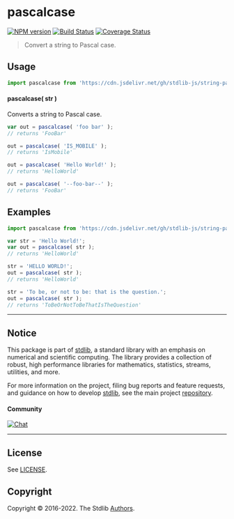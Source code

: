 <!--

@license Apache-2.0

Copyright (c) 2021 The Stdlib Authors.

Licensed under the Apache License, Version 2.0 (the "License");
you may not use this file except in compliance with the License.
You may obtain a copy of the License at

   http://www.apache.org/licenses/LICENSE-2.0

Unless required by applicable law or agreed to in writing, software
distributed under the License is distributed on an "AS IS" BASIS,
WITHOUT WARRANTIES OR CONDITIONS OF ANY KIND, either express or implied.
See the License for the specific language governing permissions and
limitations under the License.

-->

# pascalcase

[![NPM version][npm-image]][npm-url] [![Build Status][test-image]][test-url] [![Coverage Status][coverage-image]][coverage-url] <!-- [![dependencies][dependencies-image]][dependencies-url] -->

> Convert a string to Pascal case.

<!-- Package usage documentation. -->



<section class="usage">

## Usage

```javascript
import pascalcase from 'https://cdn.jsdelivr.net/gh/stdlib-js/string-pascalcase@deno/mod.js';
```

#### pascalcase( str )

Converts a string to Pascal case.

```javascript
var out = pascalcase( 'foo bar' );
// returns 'FooBar'

out = pascalcase( 'IS_MOBILE' );
// returns 'IsMobile'

out = pascalcase( 'Hello World!' );
// returns 'HelloWorld'

out = pascalcase( '--foo-bar--' );
// returns 'FooBar'
```

</section>

<!-- /.usage -->

<!-- Package usage examples. -->

<section class="examples">

## Examples

```javascript
import pascalcase from 'https://cdn.jsdelivr.net/gh/stdlib-js/string-pascalcase@deno/mod.js';

var str = 'Hello World!';
var out = pascalcase( str );
// returns 'HelloWorld'

str = 'HELLO WORLD!';
out = pascalcase( str );
// returns 'HelloWorld'

str = 'To be, or not to be: that is the question.';
out = pascalcase( str );
// returns 'ToBeOrNotToBeThatIsTheQuestion'
```

</section>

<!-- /.examples -->



<!-- Section for related `stdlib` packages. Do not manually edit this section, as it is automatically populated. -->

<section class="related">

</section>

<!-- /.related -->

<!-- Section for all links. Make sure to keep an empty line after the `section` element and another before the `/section` close. -->


<section class="main-repo" >

* * *

## Notice

This package is part of [stdlib][stdlib], a standard library with an emphasis on numerical and scientific computing. The library provides a collection of robust, high performance libraries for mathematics, statistics, streams, utilities, and more.

For more information on the project, filing bug reports and feature requests, and guidance on how to develop [stdlib][stdlib], see the main project [repository][stdlib].

#### Community

[![Chat][chat-image]][chat-url]

---

## License

See [LICENSE][stdlib-license].


## Copyright

Copyright &copy; 2016-2022. The Stdlib [Authors][stdlib-authors].

</section>

<!-- /.stdlib -->

<!-- Section for all links. Make sure to keep an empty line after the `section` element and another before the `/section` close. -->

<section class="links">

[npm-image]: http://img.shields.io/npm/v/@stdlib/string-pascalcase.svg
[npm-url]: https://npmjs.org/package/@stdlib/string-pascalcase

[test-image]: https://github.com/stdlib-js/string-pascalcase/actions/workflows/test.yml/badge.svg?branch=v0.0.2
[test-url]: https://github.com/stdlib-js/string-pascalcase/actions/workflows/test.yml?query=branch:v0.0.2

[coverage-image]: https://img.shields.io/codecov/c/github/stdlib-js/string-pascalcase/main.svg
[coverage-url]: https://codecov.io/github/stdlib-js/string-pascalcase?branch=main

<!--

[dependencies-image]: https://img.shields.io/david/stdlib-js/string-pascalcase.svg
[dependencies-url]: https://david-dm.org/stdlib-js/string-pascalcase/main

-->

[chat-image]: https://img.shields.io/gitter/room/stdlib-js/stdlib.svg
[chat-url]: https://gitter.im/stdlib-js/stdlib/

[stdlib]: https://github.com/stdlib-js/stdlib

[stdlib-authors]: https://github.com/stdlib-js/stdlib/graphs/contributors

[umd]: https://github.com/umdjs/umd
[es-module]: https://developer.mozilla.org/en-US/docs/Web/JavaScript/Guide/Modules

[deno-url]: https://github.com/stdlib-js/string-pascalcase/tree/deno
[umd-url]: https://github.com/stdlib-js/string-pascalcase/tree/umd
[esm-url]: https://github.com/stdlib-js/string-pascalcase/tree/esm
[branches-url]: https://github.com/stdlib-js/string-pascalcase/blob/main/branches.md

[stdlib-license]: https://raw.githubusercontent.com/stdlib-js/string-pascalcase/main/LICENSE

[standard-streams]: https://en.wikipedia.org/wiki/Standard_streams

[mdn-regexp]: https://developer.mozilla.org/en-US/docs/Web/JavaScript/Guide/Regular_Expressions

<!-- <related-links> -->

<!-- </related-links> -->

</section>

<!-- /.links -->
